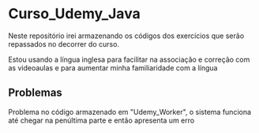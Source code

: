 # Curso_Udemy_Java
 Neste repositório irei armazenando os códigos dos exercícios que serão repassados no decorrer do curso.
 
 Estou usando a língua inglesa para facilitar na associação e correção com as videoaulas e para aumentar minha familiaridade com a língua
 
 ## Problemas
  Problema no código armazenado em "Udemy_Worker", o sistema funciona até chegar na penúltima parte e então apresenta um erro
